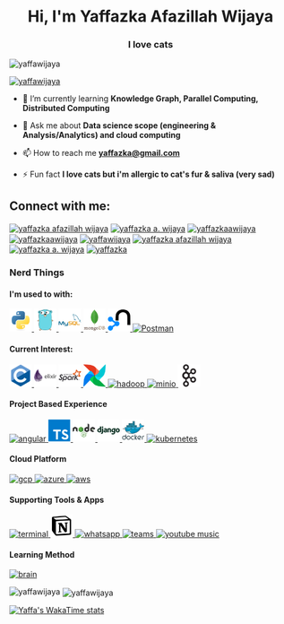 <h1 align="center">Hi, I'm Yaffazka Afazillah Wijaya</h1>
<h3 align="center">I love cats</h3>

<p align="left"> <img src="https://komarev.com/ghpvc/?username=yaffawijaya&label=Profile%20views&color=0e75b6&style=flat" alt="yaffawijaya" /> </p>

<p align="left"> <a href="https://github.com/ryo-ma/github-profile-trophy"><img src="https://github-profile-trophy.vercel.app/?username=yaffawijaya" alt="yaffawijaya" /></a> </p>

- 🌱 I’m currently learning **Knowledge Graph, Parallel Computing, Distributed Computing**

- 💬 Ask me about **Data science scope (engineering & Analysis/Analytics) and cloud computing**

- 📫 How to reach me **yaffazka@gmail.com**

- ⚡ Fun fact **I love cats but i'm allergic to cat's fur & saliva (very sad)**

<h2 align="left">Connect with me:</h2>
<p align="left">
<a href="https://www.linkedin.com/in/yaffawijaya" target="blank"><img align="center" src="https://raw.githubusercontent.com/rahuldkjain/github-profile-readme-generator/master/src/images/icons/Social/linked-in-alt.svg" alt="yaffazka afazillah wijaya" height="30" width="40" /></a>
<a href="https://stackoverflow.com/users/17401257/yaffazka-a-wijaya" target="blank"><img align="center" src="https://raw.githubusercontent.com/rahuldkjain/github-profile-readme-generator/master/src/images/icons/Social/stack-overflow.svg" alt="yaffazka a. wijaya" height="30" width="40" /></a>
<a href="https://kaggle.com/yaffazkaawijaya" target="blank"><img align="center" src="https://raw.githubusercontent.com/rahuldkjain/github-profile-readme-generator/master/src/images/icons/Social/kaggle.svg" alt="yaffazkaawijaya" height="30" width="40" /></a>
<a href="https://www.facebook.com/yaffazkaawijaya" target="blank"><img align="center" src="https://raw.githubusercontent.com/rahuldkjain/github-profile-readme-generator/master/src/images/icons/Social/facebook.svg" alt="yaffazkaawijaya" height="30" width="40" /></a>
<a href="https://instagram.com/yaffawijaya" target="blank"><img align="center" src="https://raw.githubusercontent.com/rahuldkjain/github-profile-readme-generator/master/src/images/icons/Social/instagram.svg" alt="yaffawijaya" height="30" width="40" /></a>
<a href="https://medium.com/@yaffazka" target="blank"><img align="center" src="https://cdn.icon-icons.com/icons2/2997/PNG/512/medium_logo_icon_187624.png" alt="yaffazka afazillah wijaya" height="40" width="40" /></a>
<a href="https://www.youtube.com/channel/UCek32FZ1oW8_yOkRz1vZskA" target="blank"><img align="center" src="https://raw.githubusercontent.com/rahuldkjain/github-profile-readme-generator/master/src/images/icons/Social/youtube.svg" alt="yaffazka a. wijaya" height="30" width="40" /></a>
<a href="https://www.hackerrank.com/yaffazka" target="blank"><img align="center" src="https://raw.githubusercontent.com/rahuldkjain/github-profile-readme-generator/master/src/images/icons/Social/hackerrank.svg" alt="yaffazka" height="30" width="40" /></a>
</p>

<h3>Nerd Things</h3>

<h4 align="left">I'm used to with:</h4>
<p align="left"> 
  <a href="https://www.python.org" target="_blank" rel="noreferrer"> 
    <img src="https://raw.githubusercontent.com/devicons/devicon/master/icons/python/python-original.svg" alt="python" width="40" height="40"/> 
  </a>   
  <a href="https://go.dev/doc/" target="_blank" rel="noreferrer"> 
    <img src="https://raw.githubusercontent.com/devicons/devicon/refs/heads/master/icons/go/go-original.svg" alt="go" width="40" height="40"/> 
  </a>   
  <a href="https://dev.mysql.com/doc/" target="_blank" rel="noreferrer"> 
    <img src="https://raw.githubusercontent.com/devicons/devicon/refs/heads/master/icons/mysql/mysql-original-wordmark.svg" alt="MySQL" width="40" height="40"/> 
  </a>
  <a href="https://www.mongodb.com/docs/" target="_blank" rel="noreferrer"> 
    <img src="https://raw.githubusercontent.com/devicons/devicon/refs/heads/master/icons/mongodb/mongodb-original-wordmark.svg" alt="MongoDB" width="40" height="40"/> 
  </a>
  <a href="https://neo4j.com/docs/" target="_blank" rel="noreferrer"> 
    <img src="https://raw.githubusercontent.com/devicons/devicon/refs/heads/master/icons/neo4j/neo4j-original.svg" alt="Neo4j" width="40" height="40"/> 
  </a>
  <a href="https://postman.com" target="_blank" rel="noreferrer"> 
    <img src="https://www.vectorlogo.zone/logos/getpostman/getpostman-icon.svg" alt="Postman" width="40" height="40"/> 
  </a> 
</p>

<h4>Current Interest:</h4>
<p align="left"> 
  <a href="https://devdocs.io/c/" target="_blank" rel="noreferrer"> 
    <img src="https://raw.githubusercontent.com/devicons/devicon/refs/heads/master/icons/c/c-original.svg" alt="C" width="40" height="40"/> 
  </a> 
  <a href="https://elixir-lang.org/" target="_blank" rel="noreferrer"> 
    <img src="https://raw.githubusercontent.com/devicons/devicon/refs/heads/master/icons/elixir/elixir-original-wordmark.svg" alt="elixir" width="40" height="40"/> 
  </a> 
  <a href="https://spark.apache.org/docs/latest/" target="_blank" rel="noreferrer"> 
    <img src="https://raw.githubusercontent.com/devicons/devicon/refs/heads/master/icons/apachespark/apachespark-original-wordmark.svg" alt="Apache Spark" width="40" height="40"/> 
  </a> 
  <a href="https://airflow.apache.org/docs/" target="_blank" rel="noreferrer"> 
    <img src="https://raw.githubusercontent.com/devicons/devicon/refs/heads/master/icons/apacheairflow/apacheairflow-original.svg" alt="Apache Airflow" width="40" height="40"/> 
  </a> 
  <a href="https://hadoop.apache.org/" target="_blank" rel="noreferrer"> 
    <img src="https://www.vectorlogo.zone/logos/apache_hadoop/apache_hadoop-icon.svg" alt="hadoop" width="40" height="40"/> 
  </a> 
  <a href="https://min.io/docs/minio/linux/index.html" target="_blank" rel="noreferrer"> 
    <img src="https://artifacthub.io/image/aec2a822-2a3f-41a6-8a71-57c5d75d011e@3x" alt="minio" width="40" height="40"/> 
  </a> 
  <a href="https://kafka.apache.org/" target="_blank" rel="noreferrer">
    <img src="https://raw.githubusercontent.com/devicons/devicon/refs/heads/master/icons/apachekafka/apachekafka-original.svg" alt="kafka" width="40" height="40"/>
  </a>
</p>

<h4>Project Based Experience</h4>
<p align="left">
  <a href="https://angular.io" target="_blank" rel="noreferrer"> 
    <img src="https://angular.io/assets/images/logos/angular/angular.svg" alt="angular" width="40" height="40"/> 
  </a> 
  <a href="https://www.typescriptlang.org/" target="_blank" rel="noreferrer"> 
    <img src="https://raw.githubusercontent.com/devicons/devicon/master/icons/typescript/typescript-original.svg" alt="typescript" width="40" height="40"/> 
  </a> 
  <a href="https://nodejs.org" target="_blank" rel="noreferrer"> 
    <img src="https://raw.githubusercontent.com/devicons/devicon/master/icons/nodejs/nodejs-original-wordmark.svg" alt="nodejs" width="40" height="40"/> 
  </a> 
  <a href="https://www.djangoproject.com/" target="_blank" rel="noreferrer"> 
    <img src="https://raw.githubusercontent.com/devicons/devicon/refs/heads/master/icons/django/django-plain-wordmark.svg" alt="django" width="40" height="40"/> 
  </a> 
  <a href="https://www.docker.com/" target="_blank" rel="noreferrer"> 
    <img src="https://raw.githubusercontent.com/devicons/devicon/master/icons/docker/docker-original-wordmark.svg" alt="docker" width="40" height="40"/> 
  </a> 
  <a href="https://kubernetes.io" target="_blank" rel="noreferrer"> 
    <img src="https://www.vectorlogo.zone/logos/kubernetes/kubernetes-icon.svg" alt="kubernetes" width="40" height="40"/> 
  </a> 
</p>


<h4 align="left">Cloud Platform</h4>
<p align="left"> 
  <a href="https://cloud.google.com" target="_blank" rel="noreferrer"> 
    <img src="https://www.vectorlogo.zone/logos/google_cloud/google_cloud-icon.svg" alt="gcp" width="40" height="40"/> 
  </a> 
  <a href="https://azure.microsoft.com/en-in/" target="_blank" rel="noreferrer"> 
    <img src="https://www.vectorlogo.zone/logos/microsoft_azure/microsoft_azure-icon.svg" alt="azure" width="40" height="40"/> 
  </a> 
  <a href="https://aws.amazon.com/" target="_blank" rel="noreferrer"> 
    <img src="https://upload.wikimedia.org/wikipedia/commons/thumb/9/93/Amazon_Web_Services_Logo.svg/1280px-Amazon_Web_Services_Logo.svg.png" alt="aws" width="60" height="40"/> 
  </a> 
</p>

<h4 align="left">Supporting Tools & Apps</h4>
<p align="left"> 
  <a href="terminal" target="_blank" rel="noreferrer"> 
    <img src="https://raw.githubusercontent.com/microsoft/terminal/refs/heads/main/res/terminal/Terminal.svg" alt="terminal" width="40" height="40"/> 
  </a> 
  <a href="https://notion.so" target="_blank" rel="noreferrer"> 
    <img src="https://raw.githubusercontent.com/devicons/devicon/refs/heads/master/icons/notion/notion-original.svg" alt="notion" width="40" height="40"/> 
  </a> 
  <a href="https://web.whatsapp.com" target="_blank" rel="noreferrer"> 
    <img src="https://upload.wikimedia.org/wikipedia/commons/6/6b/WhatsApp.svg" alt="whatsapp" width="40" height="40"/> 
  </a> 
  <a href="https://teams.microsoft.com" target="_blank" rel="noreferrer"> 
    <img src="https://spinify.com/wp-content/uploads/2022/05/Microsoft_Office_Teams__2018%E2%80%93present_.svg.webp" alt="teams" width="40" height="40"/> 
  </a> 
  <a href="https://music.youtube.com" target="_blank" rel="noreferrer"> 
    <img src="https://upload.wikimedia.org/wikipedia/commons/6/6a/Youtube_Music_icon.svg" alt="youtube music" width="40" height="40"/> 
  </a> 
</p>


<h4 align="left">Learning Method</h4>
<p align="left"> 
  <a href="brain" target="_blank" rel="noreferrer"> 
    <img src="https://www.svgrepo.com/show/83465/brain.svg" alt="brain" width="40" height="40"/> 
  </a> 
</p>

<p><img align="left" src="https://github-readme-stats.vercel.app/api/top-langs?username=yaffawijaya&show_icons=true&theme=swift&locale=en&layout=compact" alt="yaffawijaya" /></p>

<p>&nbsp;<img align="center" src="https://github-readme-stats.vercel.app/api?username=yaffawijaya&show_icons=true&theme=swift&locale=en" alt="yaffawijaya" /></p>

[![Yaffa's WakaTime stats](https://github-readme-stats.vercel.app/api/wakatime?username=yaffawijaya&theme=swift)](https://github.com/anuraghazra/github-readme-stats)
